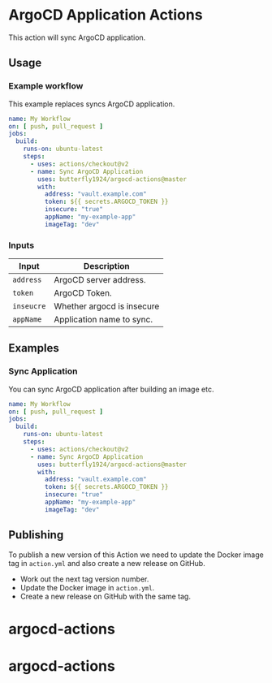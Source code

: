 # ArgoCD Application Actions

This action will sync ArgoCD application.

## Usage

### Example workflow

This example replaces syncs ArgoCD application.

```yaml
name: My Workflow
on: [ push, pull_request ]
jobs:
  build:
    runs-on: ubuntu-latest
    steps:
      - uses: actions/checkout@v2
      - name: Sync ArgoCD Application
        uses: butterfly1924/argocd-actions@master
        with:
          address: "vault.example.com"
          token: ${{ secrets.ARGOCD_TOKEN }}
          insecure: "true"
          appName: "my-example-app"
          imageTag: "dev"
```

### Inputs

| Input | Description|
| --- | --- |
| `address` | ArgoCD server address. |
| `token` | ArgoCD Token. |
| `inseucre` | Whether argocd is insecure |
| `appName` | Application name to sync. |

## Examples

### Sync Application

You can sync ArgoCD application after building an image etc.

```yaml
name: My Workflow
on: [ push, pull_request ]
jobs:
  build:
    runs-on: ubuntu-latest
    steps:
      - uses: actions/checkout@v2
      - name: Sync ArgoCD Application
        uses: butterfly1924/argocd-actions@master
        with:
          address: "vault.example.com"
          token: ${{ secrets.ARGOCD_TOKEN }}
          insecure: "true"
          appName: "my-example-app"
          imageTag: "dev"
```

## Publishing

To publish a new version of this Action we need to update the Docker image tag in `action.yml` and also create a new
release on GitHub.

- Work out the next tag version number.
- Update the Docker image in `action.yml`.
- Create a new release on GitHub with the same tag.
# argocd-actions
# argocd-actions

